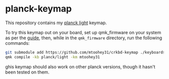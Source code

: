 # planck-keymap

This repository contains my [planck light](https://drop.com/buy/massdrop-x-olkb-planck-light-mechanical-keyboard) keymap.

To try this keymap out on your board, set up qmk_firmware on your system as per the [guide](https://docs.qmk.fm/#/newbs_getting_started), then, while in the `qmk_firmware` directory, run the following commands:

```bash
git submodule add https://github.com/mtoohey31/crkbd-keymap ./keyboards/planck/keymaps/mtoohey31
qmk compile -kb planck/light -km mtoohey31
```

ghis keymap should also work on other planck versions, though it hasn't been tested on them.
